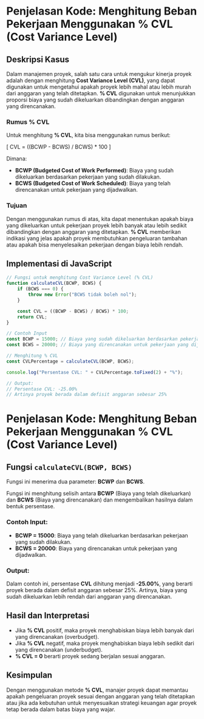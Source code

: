 # Penjelasan Kode: Menghitung Beban Pekerjaan Menggunakan % CVL (Cost Variance Level)

## Deskripsi Kasus
Dalam manajemen proyek, salah satu cara untuk mengukur kinerja proyek adalah dengan menghitung **Cost Variance Level (CVL)**, yang dapat digunakan untuk mengetahui apakah proyek lebih mahal atau lebih murah dari anggaran yang telah ditetapkan. **% CVL** digunakan untuk menunjukkan proporsi biaya yang sudah dikeluarkan dibandingkan dengan anggaran yang direncanakan.

### Rumus % CVL
Untuk menghitung **% CVL**, kita bisa menggunakan rumus berikut:

\[
CVL = ((BCWP - BCWS) / BCWS) * 100
\]

Dimana:
- **BCWP (Budgeted Cost of Work Performed)**: Biaya yang sudah dikeluarkan berdasarkan pekerjaan yang sudah dilakukan.
- **BCWS (Budgeted Cost of Work Scheduled)**: Biaya yang telah direncanakan untuk pekerjaan yang dijadwalkan.

### Tujuan
Dengan menggunakan rumus di atas, kita dapat menentukan apakah biaya yang dikeluarkan untuk pekerjaan proyek lebih banyak atau lebih sedikit dibandingkan dengan anggaran yang ditetapkan. **% CVL** memberikan indikasi yang jelas apakah proyek membutuhkan pengeluaran tambahan atau apakah bisa menyelesaikan pekerjaan dengan biaya lebih rendah.

## Implementasi di JavaScript

```javascript
// Fungsi untuk menghitung Cost Variance Level (% CVL)
function calculateCVL(BCWP, BCWS) {
    if (BCWS === 0) {
        throw new Error("BCWS tidak boleh nol");
    }

    const CVL = ((BCWP - BCWS) / BCWS) * 100;
    return CVL;
}

// Contoh Input
const BCWP = 15000; // Biaya yang sudah dikeluarkan berdasarkan pekerjaan yang sudah dilakukan
const BCWS = 20000; // Biaya yang direncanakan untuk pekerjaan yang dijadwalkan

// Menghitung % CVL
const CVLPercentage = calculateCVL(BCWP, BCWS);

console.log("Persentase CVL: " + CVLPercentage.toFixed(2) + "%");

// Output:
// Persentase CVL: -25.00%
// Artinya proyek berada dalam defisit anggaran sebesar 25%
```

# Penjelasan Kode: Menghitung Beban Pekerjaan Menggunakan % CVL (Cost Variance Level)

## Fungsi `calculateCVL(BCWP, BCWS)`

Fungsi ini menerima dua parameter: **BCWP** dan **BCWS**.

Fungsi ini menghitung selisih antara **BCWP** (Biaya yang telah dikeluarkan) dan **BCWS** (Biaya yang direncanakan) dan mengembalikan hasilnya dalam bentuk persentase.

### Contoh Input:
- **BCWP = 15000**: Biaya yang telah dikeluarkan berdasarkan pekerjaan yang sudah dilakukan.
- **BCWS = 20000**: Biaya yang direncanakan untuk pekerjaan yang dijadwalkan.

### Output:
Dalam contoh ini, persentase **CVL** dihitung menjadi **-25.00%**, yang berarti proyek berada dalam defisit anggaran sebesar 25%. Artinya, biaya yang sudah dikeluarkan lebih rendah dari anggaran yang direncanakan.

## Hasil dan Interpretasi
- Jika **% CVL** positif, maka proyek menghabiskan biaya lebih banyak dari yang direncanakan (overbudget).
- Jika **% CVL** negatif, maka proyek menghabiskan biaya lebih sedikit dari yang direncanakan (underbudget).
- **% CVL = 0** berarti proyek sedang berjalan sesuai anggaran.

## Kesimpulan
Dengan menggunakan metode **% CVL**, manajer proyek dapat memantau apakah pengeluaran proyek sesuai dengan anggaran yang telah ditetapkan atau jika ada kebutuhan untuk menyesuaikan strategi keuangan agar proyek tetap berada dalam batas biaya yang wajar.